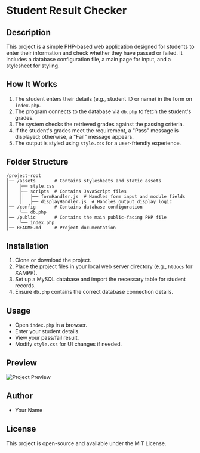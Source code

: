 # Student Result Checker

## Description
This project is a simple PHP-based web application designed for students to enter their information and check whether they have passed or failed. It includes a database configuration file, a main page for input, and a stylesheet for styling.

## How It Works
1. The student enters their details (e.g., student ID or name) in the form on `index.php`.
2. The program connects to the database via `db.php` to fetch the student's grades.
3. The system checks the retrieved grades against the passing criteria.
4. If the student's grades meet the requirement, a "Pass" message is displayed; otherwise, a "Fail" message appears.
5. The output is styled using `style.css` for a user-friendly experience.

## Folder Structure
```
/project-root
│── /assets       # Contains stylesheets and static assets
│    ├── style.css
│    ├── scripts  # Contains JavaScript files
│    │   ├── formHandler.js  # Handles form input and module fields
│    │   ├── displayHandler.js  # Handles output display logic
│── /config       # Contains database configuration
│    └── db.php
│── /public       # Contains the main public-facing PHP file
│    └── index.php
│── README.md     # Project documentation
```

## Installation
1. Clone or download the project.
2. Place the project files in your local web server directory (e.g., `htdocs` for XAMPP).
3. Set up a MySQL database and import the necessary table for student records.
4. Ensure `db.php` contains the correct database connection details.

## Usage
- Open `index.php` in a browser.
- Enter your student details.
- View your pass/fail result.
- Modify `style.css` for UI changes if needed.

## Preview
![Project Preview](path/to/your/image.png)

## Author
- Your Name

## License
This project is open-source and available under the MIT License.
